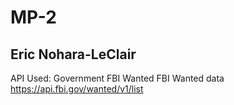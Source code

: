 # MP-2

## Eric Nohara-LeClair

API Used: Government FBI Wanted FBI Wanted data https://api.fbi.gov/wanted/v1/list
